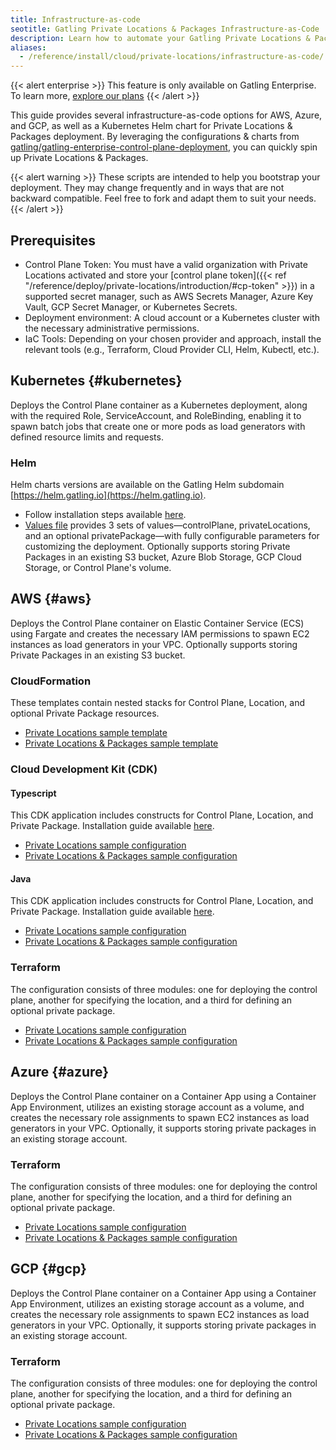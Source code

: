 ```yaml
---
title: Infrastructure-as-code
seotitle: Gatling Private Locations & Packages Infrastructure-as-Code
description: Learn how to automate your Gatling Private Locations & Packages deployment.
aliases:
  - /reference/install/cloud/private-locations/infrastructure-as-code/
---
```


{{< alert enterprise >}}
This feature is only available on Gatling Enterprise. To learn more, [explore our plans](https://gatling.io/pricing?utm_source=docs)
{{< /alert >}}

This guide provides several infrastructure-as-code options for AWS, Azure, and GCP, as well as a Kubernetes Helm chart for Private Locations & Packages deployment. By leveraging the configurations & charts from [gatling/gatling-enterprise-control-plane-deployment](https://github.com/gatling/gatling-enterprise-control-plane-deployment), you can quickly spin up Private Locations & Packages.

{{< alert warning >}}
These scripts are intended to help you bootstrap your deployment.
They may change frequently and in ways that are not backward compatible.
Feel free to fork and adapt them to suit your needs.
{{< /alert >}}

## Prerequisites
- Control Plane Token: You must have a valid organization with Private Locations activated and store your [control plane token]({{< ref "/reference/deploy/private-locations/introduction/#cp-token" >}}) in a supported secret manager, such as AWS Secrets Manager, Azure Key Vault, GCP Secret Manager, or Kubernetes Secrets.
- Deployment environment: A cloud account or a Kubernetes cluster with the necessary administrative permissions.
- IaC Tools: Depending on your chosen provider and approach, install the relevant tools (e.g., Terraform, Cloud Provider CLI, Helm, Kubectl, etc.).

## Kubernetes {#kubernetes}

Deploys the Control Plane container as a Kubernetes deployment, along with the required Role, ServiceAccount, and RoleBinding, enabling it to spawn batch jobs that create one or more pods as load generators with defined resource limits and requests.

### Helm

Helm charts versions are available on the Gatling Helm subdomain [https://helm.gatling.io](https://helm.gatling.io).

- Follow installation steps available [here](https://github.com/gatling/gatling-enterprise-control-plane-deployment/blob/main/helm-chart/README.md).
- [Values file](https://github.com/gatling/gatling-enterprise-control-plane-deployment/blob/main/helm-chart/values.yaml) provides 3 sets of values—controlPlane, privateLocations, and an optional privatePackage—with fully configurable parameters for customizing the deployment. Optionally supports storing Private Packages in an existing S3 bucket, Azure Blob Storage, GCP Cloud Storage, or Control Plane's volume.

## AWS {#aws}

Deploys the Control Plane container on Elastic Container Service (ECS) using Fargate and creates the necessary IAM permissions to spawn EC2 instances as load generators in your VPC. Optionally supports storing Private Packages in an existing S3 bucket.

### CloudFormation

These templates contain nested stacks for Control Plane, Location, and optional Private Package resources.

- [Private Locations sample template](https://github.com/gatling/gatling-enterprise-control-plane-deployment/blob/main/aws/cloudformation/samples/private-location)
- [Private Locations & Packages sample template](https://github.com/gatling/gatling-enterprise-control-plane-deployment/blob/main/aws/cloudformation/samples/private-location-package)

### Cloud Development Kit (CDK)

#### Typescript

This CDK application includes constructs for Control Plane, Location, and Private Package. Installation guide available [here](https://github.com/gatling/gatling-enterprise-control-plane-deployment/blob/main/aws/cdk/typescript/README.md).

- [Private Locations sample configuration](https://github.com/gatling/gatling-enterprise-control-plane-deployment/blob/main/aws/cdk/typescript/bin/private-location.ts)
- [Private Locations & Packages sample configuration](https://github.com/gatling/gatling-enterprise-control-plane-deployment/blob/main/aws/cdk/typescript/bin/private-location-package.ts)

#### Java

This CDK application includes constructs for Control Plane, Location, and Private Package. Installation guide available [here](https://github.com/gatling/gatling-enterprise-control-plane-deployment/blob/main/aws/cdk/java/README.md).

- [Private Locations sample configuration](https://github.com/gatling/gatling-enterprise-control-plane-deployment/blob/main/aws/cdk/java/src/main/java/com/gatlingenterprise/PrivateLocation.java)
- [Private Locations & Packages sample configuration](https://github.com/gatling/gatling-enterprise-control-plane-deployment/blob/main/aws/cdk/java/src/main/java/com/gatlingenterprise/PrivateLocationPackage.java)

### Terraform

The configuration consists of three modules: one for deploying the control plane, another for specifying the location, and a third for defining an optional private package.

- [Private Locations sample configuration](https://github.com/gatling/gatling-enterprise-control-plane-deployment/tree/main/terraform/examples/AWS-private-location)
- [Private Locations & Packages sample configuration](https://github.com/gatling/gatling-enterprise-control-plane-deployment/tree/main/terraform/examples/AWS-private-package)

## Azure {#azure}

Deploys the Control Plane container on a Container App using a Container App Environment, utilizes an existing storage account as a volume, and creates the necessary role assignments to spawn EC2 instances as load generators in your VPC. Optionally, it supports storing private packages in an existing storage account.

### Terraform

The configuration consists of three modules: one for deploying the control plane, another for specifying the location, and a third for defining an optional private package.

- [Private Locations sample configuration](https://github.com/gatling/gatling-enterprise-control-plane-deployment/tree/main/terraform/examples/AZURE-private-location)
- [Private Locations & Packages sample configuration](https://github.com/gatling/gatling-enterprise-control-plane-deployment/tree/main/terraform/examples/AZURE-private-package)

## GCP {#gcp}

Deploys the Control Plane container on a Container App using a Container App Environment, utilizes an existing storage account as a volume, and creates the necessary role assignments to spawn EC2 instances as load generators in your VPC. Optionally, it supports storing private packages in an existing storage account.

### Terraform  

The configuration consists of three modules: one for deploying the control plane, another for specifying the location, and a third for defining an optional private package.

- [Private Locations sample configuration](https://github.com/gatling/gatling-enterprise-control-plane-deployment/tree/main/terraform/examples/GCP-private-location)
- [Private Locations & Packages sample configuration](https://github.com/gatling/gatling-enterprise-control-plane-deployment/tree/main/terraform/examples/GCP-private-package)
